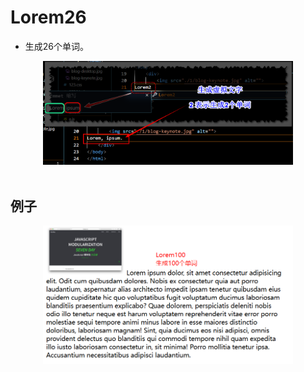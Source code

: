 # Lorem26
- 生成26个单词。
<p align = "center"><img src="https://github.com/zcr07/picx-images-hosting/raw/master/1/image.6pnij0xuh8.png" style="width:400px;"><br><br>

## 例子
<p align = "center"><img src="https://github.com/zcr07/picx-images-hosting/raw/master/1/image.6wqqegq6jv.png" style="width:400px;"><br><br>
